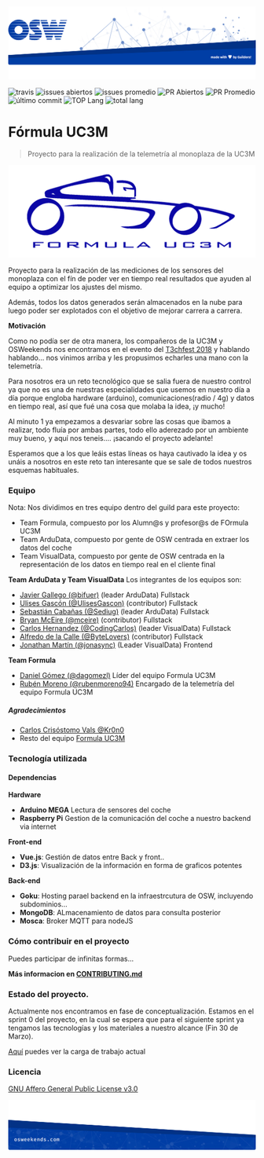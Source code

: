 ![header](.osweekends/img/OSW-project-GitHub-template-header.jpg)

![travis](https://img.shields.io/travis/OSWeekends/formula-uc3m.svg)
![issues abiertos](https://img.shields.io/github/issues/OSWeekends/formula-uc3m.svg)
![issues promedio](https://img.shields.io/issuestats/i/github/OSWeekends/formula-uc3m.svg)
![PR Abiertos](https://img.shields.io/github/issues-pr/OSWeekends/formula-uc3m.svg)
![PR Promedio](https://img.shields.io/issuestats/p/github/OSWeekends/formula-uc3m.svg)
![último commit](https://img.shields.io/github/last-commit/OSWeekends/formula-uc3m/master.svg)
![TOP Lang](https://img.shields.io/github/languages/top/OSWeekends/formula-uc3m.svg)
![total lang](https://img.shields.io/github/languages/count/OSWeekends/formula-uc3m.svg)

# Fórmula UC3M

> Proyecto para la realización de la telemetría al monoplaza de la UC3M

![Logo de {{proyecto}}](.osweekends/img/fuc3m-logo.png)

Proyecto para la realización de las mediciones de los sensores del monoplaza con el fín de poder ver en tiempo real resultados que ayuden al equipo a optimizar los ajustes del mismo.

Además, todos los datos generados serán almacenados en la nube para luego poder ser explotados con el objetivo de mejorar carrera a carrera.

**Motivación**

Como no podía ser de otra manera, los compañeros de la UC3M y OSWeekends nos encontramos en el evento del [T3chfest 2018](https://t3chfest.uc3m.es/2018/) y hablando hablando... nos vinimos arriba y les propusimos echarles una mano con la telemetría.

Para nosotros era un reto tecnológico que se salia fuera de nuestro control ya que no es una de nuestras especialidades que usemos en nuestro día a día porque engloba hardware (arduino), comunicaciones(radio / 4g) y datos en tiempo real, así que fué una cosa que molaba la idea, ¡y mucho!

Al minuto 1 ya empezamos a desvariar sobre las cosas que ibamos a realizar, todo fluía por ambas partes, todo ello aderezado por un ambiente muy bueno, y aquí nos teneis.... ¡sacando el proyecto adelante!

Esperamos que a los que leáis estas líneas os haya cautivado la idea y os unáis a nosotros en este reto tan interesante que se sale de todos nuestros esquemas habituales.

### Equipo

Nota: Nos dividimos en tres equipo dentro del guild para este proyecto:
- Team Formula, compuesto por los Alumn@s y profesor@s de FOrmula UC3M
- Team ArduData, compuesto por gente de OSW centrada en extraer los datos del coche
- Team VisualData, compuesto por gente de OSW centrada en la representación de los datos en tiempo real en el cliente final

**Team ArduData y Team VisualData**
Los integrantes de los equipos son:
 - [Javier Gallego (@bifuer)](https://github.com/bifuer) (leader ArduData) Fullstack
 - [Ulises Gascón (@UlisesGascon)](https://github.com/UlisesGascon) (contributor) Fullstack
 - [Sebastián Cabañas (@Sediug)](https://github.com/Sediug) (leader ArduData) Fullstack
 - [Bryan McEire (@mceire)](https://github.com/meceire) (contributor) Fullstack
 - [Carlos Hernandez (@CodingCarlos)](https://github.com/CodingCarlos) (leader VisualData) Fullstack
 - [Alfredo de la Calle (@ByteLovers)](https://github.com/bytelovers) (contributor) Fullstack
 - [Jonathan Martín (@jonasync)](https://github.com/jonasync) (Leader VisualData) Frontend

**Team Formula**
 - [Daniel Gómez (@dagomezl)](https://github.com/dagomezl) Líder del equipo Formula UC3M
 - [Rubén Moreno (@rubenmoreno94)](https://github.com/rubenmoreno94) Encargado de la telemetría del equipo Formula UC3M

##### Agradecimientos
- [Carlos Crisóstomo Vals @Kr0n0](https://github.com/Kr0n0) 
- Resto del equipo [Formula UC3M](http://formulauc3m.com)

### Tecnología utilizada

#### Dependencias

**Hardware**
- **Arduino MEGA** Lectura de sensores del coche
- **Raspberry Pi** Gestion de la comunicación del coche a nuestro backend via internet

**Front-end**
- **Vue.js**: Gestión de datos entre Back y front..
- **D3.js**: Visualización de la información en forma de graficos potentes

**Back-end**
- **Goku**: Hosting parael backend en la infraestrcutura de OSW, incluyendo subdominios...
- **MongoDB**: ALmacenamiento de datos para consulta posterior
- **Mosca**: Broker MQTT para nodeJS

### Cómo contribuir en el proyecto
Puedes participar de infinitas formas...

**Más informacion en [CONTRIBUTING.md](CONTRIBUTING.md)**

### Estado del proyecto.

Actualmente nos encontramos en fase de conceptualización. Estamos en el sprint 0 del proyecto, en la cual se espera que para el siguiente sprint ya tengamos las tecnologías y los materiales a nuestro alcance (Fin 30 de Marzo).

[Aquí](https://github.com/OSWeekends/formula-uc3m/milestone/1) puedes ver la carga de trabajo actual


### Licencia

[GNU Affero General Public License v3.0](https://github.com/OSWeekends/formula-uc3m/blob/master/LICENSE)


![footer](.osweekends/img/OSW-project-GitHub-template-footer.jpg)
